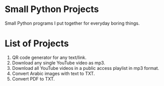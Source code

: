 # Small Python Projects
Small Python programs I put together for everyday boring things.

# List of Projects

1) QR code generator for any text/link.
2) Download any single YouTube video as mp3.
3) Download all YouTube videos in a public access playlist in mp3 format.
4) Convert Arabic images with text to TXT.
5) Convert PDF to TXT.
